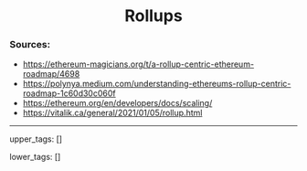 <h1 align="center">Rollups</h1>

### Sources:
- https://ethereum-magicians.org/t/a-rollup-centric-ethereum-roadmap/4698
- https://polynya.medium.com/understanding-ethereums-rollup-centric-roadmap-1c60d30c060f
- https://ethereum.org/en/developers/docs/scaling/
- https://vitalik.ca/general/2021/01/05/rollup.html

---
upper_tags: []

lower_tags: []